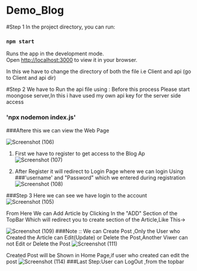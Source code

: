 # Demo_Blog

#Step 1 
In the project directory, you can run:

### `npm start`

Runs the app in the development mode.\
Open [http://localhost:3000](http://localhost:3000) to view it in your browser.

In this we have to change the directory of both the file i.e Client and api (go to Client and api dir)

#Step 2 
We have to Run the api file using : 
Before this process Please start moongose server,In this i have used my own api key for the server side access
### 'npx nodemon index.js' 

###Aftere this we can view the Web Page

![Screenshot (106)](https://github.com/Dipesh816/Demo_Blog/assets/60640719/d381b028-b92b-44aa-afd2-322deb170709)

1. First we have to register to get access to the Blog Ap
 ![Screenshot (107)](https://github.com/Dipesh816/Demo_Blog/assets/60640719/5c4c0afe-a57e-47d1-9f70-1fd8dcdaeb8f)

2. After Register it will redirect to Login Page where we can login Using ###'username' and "Password" which we entered during registration
   ![Screenshot (108)](https://github.com/Dipesh816/Demo_Blog/assets/60640719/5a43d3e9-90ca-4486-ad07-f03f44cae143)

   

###Step 3
Here we can see we have login to the account
![Screenshot (105)](https://github.com/Dipesh816/Demo_Blog/assets/60640719/31db69ea-b50a-4728-aef0-6d939b4b3c4f)

From Here We can Add Article by Clicking In the "ADD" Section of the TopBar
Which will redirect you to create section of the Article,Like This->

![Screenshot (109)](https://github.com/Dipesh816/Demo_Blog/assets/60640719/d126e845-e766-488d-b7b1-0fdddf9e42d7)
###Note :: We can Create Post ,Only the User who Created the Article can Edit(Update) or Delete the Post,Another Viwer can not Edit or Delete the Post
![Screenshot (111)](https://github.com/Dipesh816/Demo_Blog/assets/60640719/7372a0e8-9527-42fc-9357-1f5d042be5cd)

Created Post will be Shown in Home Page,if user who created can edit the post 
![Screenshot (114)](https://github.com/Dipesh816/Demo_Blog/assets/60640719/e1135515-071c-4f5e-b856-eeb99ee05809)
###Last Step:User can LogOut ,from the topbar




